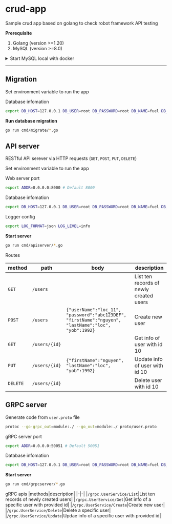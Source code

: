 # crud-app
Sample crud app based on golang to check robot framework API testing

**Prerequisite**
1. Golang (version >=1.20)
2. MySQL (version >=8.0)

<details>
    <summary>Start MySQL local with docker</summary>

```bash
docker run -dit -p 3306:3306 -e MYSQL_ROOT_PASSWORD=root -e MYSQL_DATABASE=fuel --name fuel-mysql-db mysql:latest
```
</details>

---
## Migration

Set environment variable to run the app

Database infomation
```bash
export DB_HOST=127.0.0.1 DB_USER=root DB_PASSWORD=root DB_NAME=fuel DB_PORT=3306 
```

**Run database migration**

```bash
go run cmd/migrate/*.go
```

## API server 

RESTful API serever via HTTP requests (`GET`, `POST`, `PUT`, `DELETE`)

Set environment variable to run the app

Web server port
```bash
export ADDR=0.0.0.0:8000 # Default 8000
```

Database infomation
```bash
export DB_HOST=127.0.0.1 DB_USER=root DB_PASSWORD=root DB_NAME=fuel DB_PORT=3306 
```

Logger config
```bash
export LOG_FORMAT=json LOG_LEVEL=info
```


**Start server**

```bash
go run cmd/apiserver/*.go
```

Routes

|method|path|body|description|
|-|-|-|-|
|`GET`|`/users`||List ten records of newly created users|
|`POST`|`/users`|```{"userName":"loc_11", "password":"abc123DEF", "firstName":"nguyen", "lastName":"loc", "yob":1992} ```|Create new user|
|`GET`|`/users/{id}`||Get info of user with id 10|
|`PUT`|`/users/{id}`|```{"firstName":"nguyen", "lastName":"loc", "yob":1992} ```|Update info of user with id 10|
|`DELETE`|`/users/{id}`||Delete user with id 10|


## GRPC server

Generate code from `user.proto` file

```bash
protoc --go-grpc_out=module:./ --go_out=module:./ proto/user.proto
```

gRPC server port
```bash
export ADDR=0.0.0.0:50051 # Default 50051
```

Database infomation
```bash
export DB_HOST=127.0.0.1 DB_USER=root DB_PASSWORD=root DB_NAME=fuel DB_PORT=3306 
```

**Start server**

```bash
go run cmd/grpcserver/*.go
```

gRPC apis
|methods|description|
|-|-|
|`/grpc.UserService/List`|List ten records of newly created users|
|`/grpc.UserService/Get`|Get info of a specific user with provided id|
|`/grpc.UserService/Create`|Create new user|
|`/grpc.UserService/Delete`|Delete a specific user|
|`/grpc.UserService/Update`|Updae info of a specific user with provided id|
